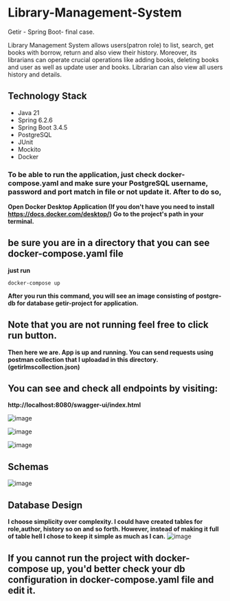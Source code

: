 # Library-Management-System
Getir - Spring Boot- final case.

Library Management System allows users(patron role) to list, search, get books with borrow, return and also view their history. Moreover, its librarians can operate crucial operations like adding books, deleting books and user as well as update user and books. Librarian can also view all users history and details.

## Technology Stack

- Java 21  
- Spring 6.2.6  
- Spring Boot 3.4.5  
- PostgreSQL  
- JUnit  
- Mockito  
- Docker

### To be able to run the application, just check docker-compose.yaml and make sure your PostgreSQL username, password and port match in file or not update it. After to do so,

**Open Docker Desktop Application (If you don't have you need to install https://docs.docker.com/desktop/)**
**Go to the project's path in your terminal.**
## be sure you are in a directory that you can see docker-compose.yaml file
**just run**
```
docker-compose up
```

**After you run this command, you will see an image consisting of postgre-db for database getir-project for application.**

## Note that you are not running feel free to click run button.

**Then here we are. App is up and running. You can send requests using postman collection that I uploadad in this directory. (getirlmscollection.json)**

## You can see and check all endpoints by visiting:
**http://localhost:8080/swagger-ui/index.html**


![image](https://github.com/user-attachments/assets/24ca3260-73d4-4a05-8c30-b1ed45e677ee)

![image](https://github.com/user-attachments/assets/9873c41b-4f90-4a5f-b0c0-1589409b6e02)

![image](https://github.com/user-attachments/assets/9bfe6b7b-9d54-4f16-beb8-cd956ce068ca)
## Schemas
![image](https://github.com/user-attachments/assets/93fa4ba3-74cf-4371-ab49-ca83a59508d3)

## Database Design
**I choose simplicity over complexity. I could have created tables for role,author, history so on and so forth. However, instead of making it full of table hell I chose to keep it simple as much as I can.**
![image](https://github.com/user-attachments/assets/08e021c3-ef9d-400d-8c3c-9b950741a338)

## If you cannot run the project with docker-compose up, you'd better check your db configuration in docker-compose.yaml file and edit it.


